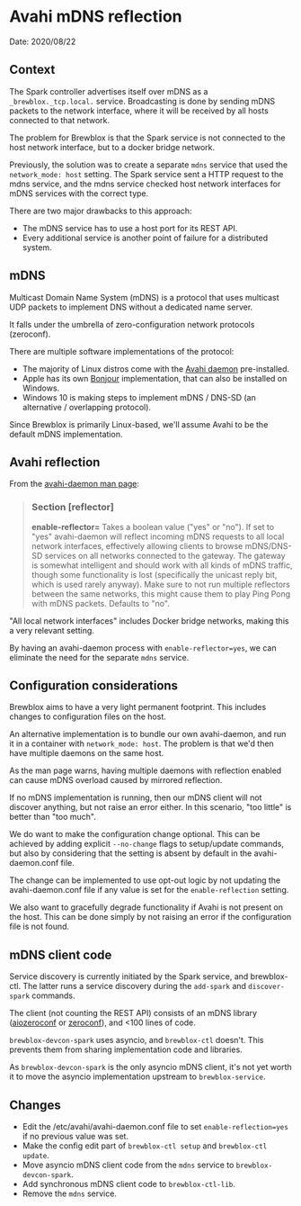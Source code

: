 # Avahi mDNS reflection

Date: 2020/08/22

## Context

The Spark controller advertises itself over mDNS as a `_brewblox._tcp.local.` service.
Broadcasting is done by sending mDNS packets to the network interface,
where it will be received by all hosts connected to that network.

The problem for Brewblox is that the Spark service is not connected to the host network interface,
but to a docker bridge network.

Previously, the solution was to create a separate `mdns` service that used the `network_mode: host` setting.
The Spark service sent a HTTP request to the mdns service, and the mdns service checked host network interfaces for mDNS services with the correct type.

There are two major drawbacks to this approach:

- The mDNS service has to use a host port for its REST API.
- Every additional service is another point of failure for a distributed system.

## mDNS

Multicast Domain Name System (mDNS) is a protocol that uses multicast UDP packets to implement DNS without a dedicated name server.

It falls under the umbrella of zero-configuration network protocols (zeroconf).

There are multiple software implementations of the protocol:

- The majority of Linux distros come with the [Avahi daemon](https://www.avahi.org/) pre-installed.
- Apple has its own [Bonjour](https://en.wikipedia.org/wiki/Bonjour_(software)) implementation, that can also be installed on Windows.
- Windows 10 is making steps to implement mDNS / DNS-SD (an alternative / overlapping protocol).

Since Brewblox is primarily Linux-based, we'll assume Avahi to be the default mDNS implementation.

## Avahi reflection

From the [avahi-daemon man page](https://linux.die.net/man/5/avahi-daemon.conf):

> ### Section [reflector]
>
> **enable-reflector=** Takes a boolean value ("yes" or "no").
> If set to "yes" avahi-daemon will reflect incoming mDNS requests to all local network interfaces,
> effectively allowing clients to browse mDNS/DNS-SD services on all networks connected to the gateway.
> The gateway is somewhat intelligent and should work with all kinds of mDNS traffic,
> though some functionality is lost (specifically the unicast reply bit, which is used rarely anyway).
> Make sure to not run multiple reflectors between the same networks,
> this might cause them to play Ping Pong with mDNS packets.
> Defaults to "no".

"All local network interfaces" includes Docker bridge networks,
making this a very relevant setting.

By having an avahi-daemon process with `enable-reflector=yes`,
we can eliminate the need for the separate `mdns` service.

## Configuration considerations

Brewblox aims to have a very light permanent footprint.
This includes changes to configuration files on the host.

An alternative implementation is to bundle our own avahi-daemon,
and run it in a container with `network_mode: host`.
The problem is that we'd then have multiple daemons on the same host.

As the man page warns, having multiple daemons with reflection enabled
can cause mDNS overload caused by mirrored reflection.

If no mDNS implementation is running, then our mDNS client will not discover anything,
but not raise an error either.
In this scenario, "too little" is better than "too much".

We do want to make the configuration change optional.
This can be achieved by adding explicit `--no-change` flags to setup/update commands,
but also by considering that the setting is absent by default in the avahi-daemon.conf file.

The change can be implemented to use opt-out logic by not updating the avahi-daemon.conf file if any value is set for the `enable-reflection` setting.

We also want to gracefully degrade functionality if Avahi is not present on the host.
This can be done simply by not raising an error if the configuration file is not found.

## mDNS client code

Service discovery is currently initiated by the Spark service,
and brewblox-ctl.
The latter runs a service discovery during the `add-spark` and `discover-spark` commands.

The client (not counting the REST API) consists of an mDNS library ([aiozeroconf](https://github.com/frawau/aiozeroconf) or [zeroconf](https://github.com/jstasiak/python-zeroconf)),
and <100 lines of code.

`brewblox-devcon-spark` uses asyncio, and `brewblox-ctl` doesn't.
This prevents them from sharing implementation code and libraries.

As `brewblox-devcon-spark` is the only asyncio mDNS client,
it's not yet worth it to move the asyncio implementation upstream to `brewblox-service`.

## Changes

- Edit the /etc/avahi/avahi-daemon.conf file to set `enable-reflection=yes` if no previous value was set.
- Make the config edit part of `brewblox-ctl setup` and `brewblox-ctl update`.
- Move asyncio mDNS client code from the `mdns` service to `brewblox-devcon-spark`.
- Add synchronous mDNS client code to `brewblox-ctl-lib`.
- Remove the `mdns` service.
